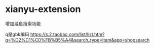 # xianyu-extension

增加咸鱼搜索功能

q是gbk编码 https://s.2.taobao.com/list/list.htm?q=%D2%C1%C0%FB%B5%A4&search_type=item&app=shopsearch
